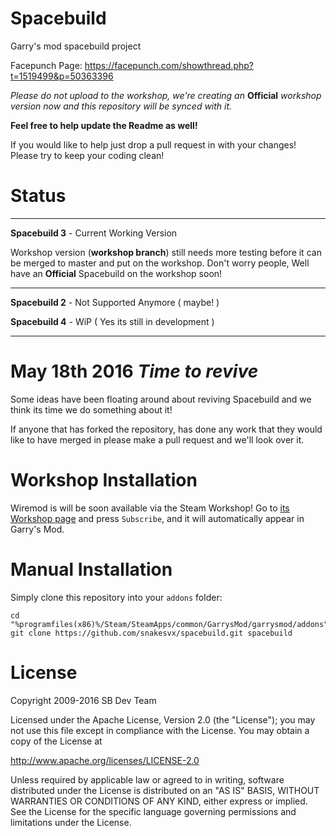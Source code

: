 Spacebuild
==========

Garry's mod spacebuild project

Facepunch Page: https://facepunch.com/showthread.php?t=1519499&p=50363396

*Please do not upload to the workshop, we're creating an* **Official** *workshop version now and this repository will be synced with it.*

**Feel free to help update the Readme as well!**

If you would like to help just drop a pull request in with your changes! 
Please try to keep your coding clean!

Status
===========

------------------------

**Spacebuild 3** - Current Working Version

Workshop version (**workshop branch**) still needs more testing before it can be merged to master and put on the workshop. Don't worry people, Well have an **Official** Spacebuild on the workshop soon!

------------------------

**Spacebuild 2** - Not Supported Anymore ( maybe! )

**Spacebuild 4** - WiP ( Yes its still in development )

-------------------------

May 18th 2016 *Time to revive*
============

Some ideas have been floating around about reviving Spacebuild and we think its time we do something about it!

If anyone that has forked the repository, has done any work that they would like to have merged in please make a pull request and we'll look over it.

# Workshop Installation

Wiremod is will be soon available via the Steam Workshop! Go to [its Workshop page][workshop] and press `Subscribe`, and it will automatically appear in Garry's Mod.

# Manual Installation

Simply clone this repository into your `addons` folder:

    cd "%programfiles(x86)%/Steam/SteamApps/common/GarrysMod/garrysmod/addons"
    git clone https://github.com/snakesvx/spacebuild.git spacebuild

# License

Copyright 2009-2016 SB Dev Team

Licensed under the Apache License, Version 2.0 (the "License"); you may not use this file except in compliance with the License. You may obtain a copy of the License at

http://www.apache.org/licenses/LICENSE-2.0

Unless required by applicable law or agreed to in writing, software distributed under the License is distributed on an "AS IS" BASIS, WITHOUT WARRANTIES OR CONDITIONS OF ANY KIND, either express or implied. See the License for the specific language governing permissions and limitations under the License.

[Garry's Mod]: <http://garrysmod.com/>
[workshop]: <http://steamcommunity.com/sharedfiles/filedetails/?id=TO_FILL_IN>
